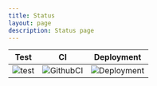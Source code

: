 ```yaml
---
title: Status
layout: page
description: Status page
---
```


<table>
  <thead>
    <tr>
      <th><center>Test</center></th>
      <th><center>CI</center></th>
      <th><center>Deployment</center></th>
    </tr>
  </thead>
  <tbody><center>
    <tr>
      <td><center><img src="https://github.com/wryyyyyyyy/runner_one/workflows/test/badge.svg" alt="test" /></center></td>
      <td><center><img src="https://github.com/wryyyyyyyy/runner_one/workflows/CI/badge.svg" alt="GithubCI" /></center></td>
      <td><center><img src="https://github.com/wryyyyyyyy/runner_one/workflows/deploy/badge.svg" alt="Deployment" /></center></td>
    </tr>
  </center></tbody>
</table>
